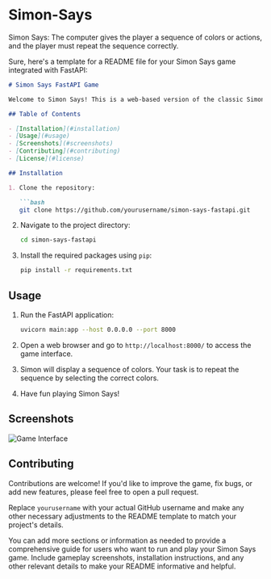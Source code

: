 # Simon-Says
Simon Says: The computer gives the player a sequence of colors or actions, and the player must repeat the sequence correctly.

Sure, here's a template for a README file for your Simon Says game integrated with FastAPI:

```markdown
# Simon Says FastAPI Game

Welcome to Simon Says! This is a web-based version of the classic Simon Says game, where you must repeat the sequence of colors shown by Simon. The game is built using FastAPI, allowing you to enjoy the game through your web browser.

## Table of Contents

- [Installation](#installation)
- [Usage](#usage)
- [Screenshots](#screenshots)
- [Contributing](#contributing)
- [License](#license)

## Installation

1. Clone the repository:

   ```bash
   git clone https://github.com/yourusername/simon-says-fastapi.git
   ```

2. Navigate to the project directory:

   ```bash
   cd simon-says-fastapi
   ```

3. Install the required packages using `pip`:

   ```bash
   pip install -r requirements.txt
   ```

## Usage

1. Run the FastAPI application:

   ```bash
   uvicorn main:app --host 0.0.0.0 --port 8000
   ```

2. Open a web browser and go to `http://localhost:8000/` to access the game interface.

3. Simon will display a sequence of colors. Your task is to repeat the sequence by selecting the correct colors.

4. Have fun playing Simon Says!

## Screenshots

![Game Interface](/screenshots/game-interface.png)

## Contributing

Contributions are welcome! If you'd like to improve the game, fix bugs, or add new features, please feel free to open a pull request.

Replace `yourusername` with your actual GitHub username and make any other necessary adjustments to the README template to match your project's details.

You can add more sections or information as needed to provide a comprehensive guide for users who want to run and play your Simon Says game. Include gameplay screenshots, installation instructions, and any other relevant details to make your README informative and helpful.
